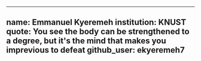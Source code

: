  ---
name: Emmanuel Kyeremeh
institution: KNUST
quote: You see the body can be strengthened to a degree, but it's the mind that makes you imprevious to defeat
github_user: ekyeremeh7
---

